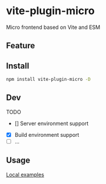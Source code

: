 # vite-plugin-micro

Micro frontend based on Vite and ESM

## Feature

## Install

```bash
npm install vite-plugin-micro -D
```

## Dev

TODO

- [] Server environment support
- [x] Build environment support
- [ ] ...

## Usage

[Local examples](./examples)


